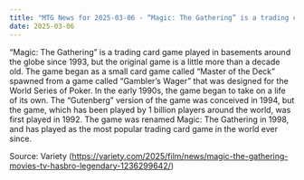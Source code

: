```yaml
---
title: "MTG News for 2025-03-06 - “Magic: The Gathering” is a trading card game play..."
date: 2025-03-06
---
```


“Magic: The Gathering” is a trading card game played in basements around the globe since 1993, but the original game is a little more than a decade old. The game began as a small card game called “Master of the Deck” spawned from a game called “Gambler’s Wager” that was designed for the World Series of Poker. In the early 1990s, the game began to take on a life of its own. The “Gutenberg” version of the game was conceived in 1994, but the game, which has been played by 1 billion players around the world, was first played in 1992. The game was renamed Magic: The Gathering in 1998, and has played as the most popular trading card game in the world ever since.

Source: Variety (https://variety.com/2025/film/news/magic-the-gathering-movies-tv-hasbro-legendary-1236299642/)
